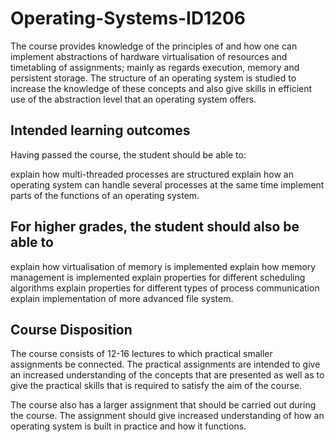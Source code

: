 # Operating-Systems-ID1206

The course provides knowledge of the principles of and how one can implement abstractions of hardware
virtualisation of resources and timetabling of assignments; mainly as regards execution, memory and persistent storage.
The structure of an operating system is studied to increase the knowledge of these concepts and also give skills in efficient use of the abstraction level that an operating system offers.

## Intended learning outcomes

Having passed the course, the student should be able to:

explain how multi-threaded processes are structured
explain how an operating system can handle several processes at the same time
implement parts of the functions of an operating system.

## For higher grades, the student should also be able to

explain how virtualisation of memory is implemented
explain how memory management is implemented
explain properties for different scheduling algorithms
explain properties for different types of process communication
explain implementation of more advanced file system.

## Course Disposition

The course consists of 12-16 lectures to which practical smaller assignments be connected. The practical assignments are intended to give an increased understanding of the concepts that are presented as well as to give the practical skills that is required to satisfy the aim of the course.

The course also has a larger assignment that should be carried out during the course. The assignment should give increased understanding of how an operating system is built in practice and how it functions.
